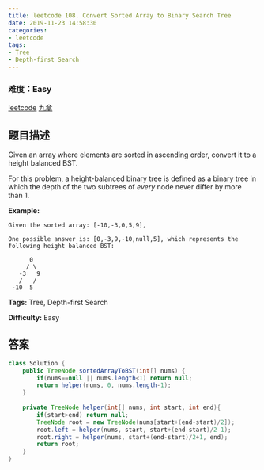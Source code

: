 ```yaml
---
title: leetcode 108. Convert Sorted Array to Binary Search Tree
date: 2019-11-23 14:58:30
categories:
- leetcode
tags:
- Tree
- Depth-first Search
---
```

### 难度：Easy

<a href="https://leetcode.com/problems/convert-sorted-array-to-binary-search-tree/">leetcode</a>
<a href="https://www.jiuzhang.com/solution/convert-sorted-array-to-binary-search-tree/">九章</a>
## 题目描述
Given an array where elements are sorted in ascending order, convert it to a
height balanced BST.

For this problem, a height-balanced binary tree is defined as a binary tree in
which the depth of the two subtrees of _every_ node never differ by more than
1.

**Example:**
        
    Given the sorted array: [-10,-3,0,5,9],
    
    One possible answer is: [0,-3,9,-10,null,5], which represents the following height balanced BST:
    
          0
         / \
       -3   9
       /   /
     -10  5
    


**Tags:** Tree, Depth-first Search

**Difficulty:** Easy
## 答案
<!--more-->
```java
class Solution {
    public TreeNode sortedArrayToBST(int[] nums) {
        if(nums==null || nums.length<1) return null;
        return helper(nums, 0, nums.length-1);
    }
    
    private TreeNode helper(int[] nums, int start, int end){
        if(start>end) return null;
        TreeNode root = new TreeNode(nums[start+(end-start)/2]);
        root.left = helper(nums, start, start+(end-start)/2-1);
        root.right = helper(nums, start+(end-start)/2+1, end);
        return root;
    }
}
```
